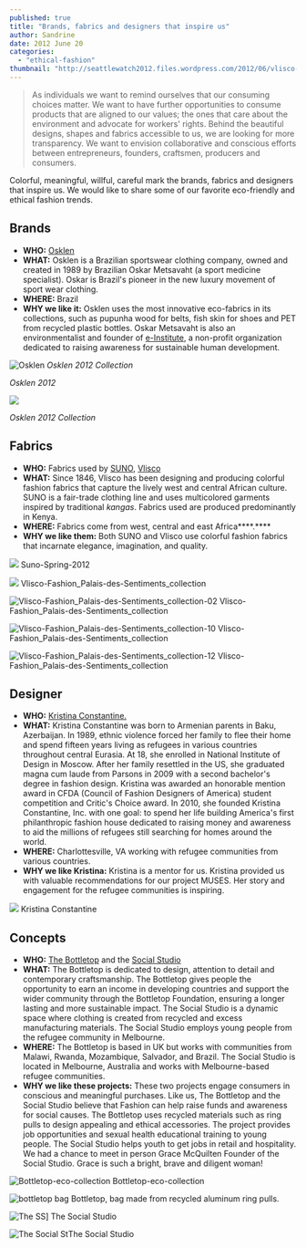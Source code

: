 ```yaml
---
published: true
title: "Brands, fabrics and designers that inspire us"
author: Sandrine
date: 2012 June 20
categories: 
  - "ethical-fashion"
thumbnail: "http://seattlewatch2012.files.wordpress.com/2012/06/vlisco-fashion_palais-des-sentiments_collection-01.jpg"
---
```




> As individuals we want to remind ourselves that our consuming choices matter. We want to have further opportunities to consume products that are aligned to our values; the ones that care about the environment and advocate for workers' rights. Behind the beautiful designs, shapes and fabrics accessible to us, we are looking for more transparency. We want to envision collaborative and conscious efforts between entrepreneurs, founders, craftsmen, producers and consumers.

Colorful, meaningful, willful, careful mark the brands, fabrics and designers that inspire us. We would like to share some of our favorite eco-friendly and ethical fashion trends.

## Brands
- **WHO:** [Osklen](http://store.osklen.com/)
- **WHAT:** Osklen is a Brazilian sportswear clothing company, owned and created in 1989 by Brazilian Oskar Metsavaht (a sport medicine specialist). Oskar is Brazil's pioneer in the new luxury movement of sport wear clothing.
- **WHERE:** Brazil
- **WHY we like it:** Osklen uses the most innovative eco-fabrics in its collections, such as pupunha wood for belts, fish skin for shoes and PET from recycled plastic bottles. Oskar Metsavaht is also an environmentalist and founder of [e-Institute](http://www.institutoe.org.br/parceiros), a non-profit organization dedicated to raising awareness for sustainable human development.

![Osklen](/assets/osklen-man1.jpg)
*Osklen 2012 Collection*

*Osklen 2012*

![](/assets/osklen-lady1.png)

*Osklen 2012 Collection*

## Fabrics
+ **WHO:** Fabrics used by [SUNO](http://www.sunony.com/), [Vlisco](http://www.vlisco.com/)
+ **WHAT:** Since 1846, Vlisco has been designing and producing colorful fashion fabrics that capture the lively west and central African culture. SUNO is a fair-trade clothing line and uses multicolored garments inspired by traditional *kangas*. Fabrics used are produced predominantly in Kenya.
+ **WHERE:** Fabrics come from west, central and east Africa****.****
+ **WHY we like them:** Both SUNO and Vlisco use colorful fashion fabrics that incarnate elegance, imagination, and quality.

![](http://seattlewatch2012.files.wordpress.com/2012/06/suno-spring-2012.jpg)
Suno-Spring-2012

![](http://seattlewatch2012.files.wordpress.com/2012/06/vlisco-fashion_palais-des-sentiments_collection-01.jpg)
Vlisco-Fashion_Palais-des-Sentiments_collection

![](http://seattlewatch2012.files.wordpress.com/2012/06/vlisco-fashion_palais-des-sentiments_collection-02.jpg "Vlisco-Fashion_Palais-des-Sentiments_collection-02")
Vlisco-Fashion_Palais-des-Sentiments_collection

![](/assets/vlisco-fashion_palais-des-sentiments_collection-10.jpg "Vlisco-Fashion_Palais-des-Sentiments_collection-10")
Vlisco-Fashion_Palais-des-Sentiments_collection

![](http://seattlewatch2012.files.wordpress.com/2012/06/vlisco-fashion_palais-des-sentiments_collection-12.jpg "Vlisco-Fashion_Palais-des-Sentiments_collection-12")
Vlisco-Fashion_Palais-des-Sentiments_collection

## Designer
+ **WHO:** [Kristina Constantine.](http://kristinaconstantine.com/designer.html)
+ **WHAT:** Kristina Constantine was born to Armenian parents in Baku, Azerbaijan. In 1989, ethnic violence forced her family to flee their home and spend fifteen years living as refugees in various countries throughout central Eurasia. At 18, she enrolled in National Institute of Design in Moscow. After her family resettled in the US, she graduated magna cum laude from Parsons in 2009 with a second bachelor's degree in fashion design. Kristina was awarded an honorable mention award in CFDA (Council of Fashion Designers of America) student competition and Critic's Choice award. In 2010, she founded Kristina Constantine, Inc. with one goal: to spend her life building America's first philanthropic fashion house dedicated to raising money and awareness to aid the millions of refugees still searching for homes around the world.
+ **WHERE:** Charlottesville, VA working with refugee communities from various countries.
+ **WHY we like Kristina:** Kristina is a mentor for us. Kristina provided us with valuable recommendations for our project MUSES. Her story and engagement for the refugee communities is inspiring.

![](http://seattlewatch2012.files.wordpress.com/2012/06/ckconstantine_01.jpg)
Kristina Constantine

## Concepts
+ **WHO:** [The Bottletop](http://bottletop.org/) and the [Social Studio](http://www.thesocialstudio.org/The_Social_Studio___Remixed_Design/TSS.html)
+ **WHAT:** The Bottletop is dedicated to design, attention to detail and contemporary craftsmanship. The Bottletop gives people the opportunity to earn an income in developing countries and support the wider community through the Bottletop Foundation, ensuring a longer lasting and more sustainable impact. The Social Studio is a dynamic space where clothing is created from recycled and excess manufacturing materials. The Social Studio employs young people from the refugee community in Melbourne.
+ **WHERE:** The Bottletop is based in UK but works with communities from Malawi, Rwanda, Mozambique, Salvador, and Brazil. The Social Studio is located in Melbourne, Australia and works with Melbourne-based refugee communities.
+ **WHY we like these projects:** These two projects engage consumers in conscious and meaningful purchases. Like us, The Bottletop and the Social Studio believe that Fashion can help raise funds and awareness for social causes. The Bottletop uses recycled materials such as ring pulls to design appealing and ethical accessories. The project provides job opportunities and sexual health educational training to young people. The Social Studio helps youth to get jobs in retail and hospitality. We had a chance to meet in person Grace McQuilten Founder of the Social Studio. Grace is such a bright, brave and diligent woman!

![](/assets/bottletop-eco-collection.jpg?w=235 "Bottletop-eco-collection")
Bottletop-eco-collection

![](http://seattlewatch2012.files.wordpress.com/2012/06/bottletop-bag.jpg "bottletop bag")
Bottletop, bag made from recycled aluminum ring pulls.

![](http://seattlewatch2012.files.wordpress.com/2012/06/the-ss.jpg "The SS")]
The Social Studio

![](http://seattlewatch2012.files.wordpress.com/2012/06/the-social-st.jpg "The Social St")The Social Studio

